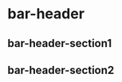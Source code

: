 # bar-header

<LongText/>

## bar-header-section1

<LongText/>

## bar-header-section2

<LongText/>

